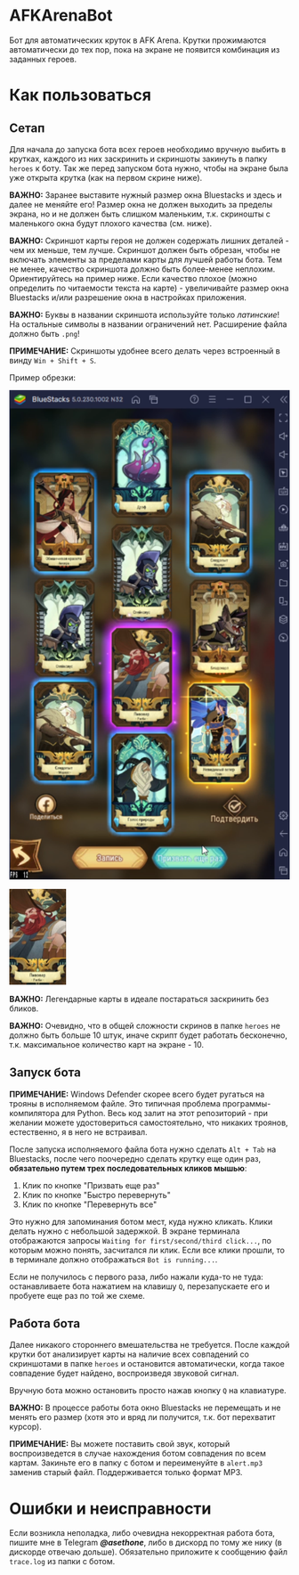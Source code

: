 # AFKArenaBot
Бот для автоматических круток в AFK Arena. Крутки прожимаются автоматически до тех пор, пока на экране не появится комбинация из заданных героев.

# Как пользоваться
## Сетап
Для начала до запуска бота всех героев необходимо вручную выбить в крутках, каждого из них заскринить и скриншоты закинуть в папку `heroes` к боту. Так же перед запуском бота нужно, чтобы на экране была уже открыта крутка (как на первом скрине ниже).

**ВАЖНО:** Заранее выставите нужный размер окна Bluestacks и здесь и далее не меняйте его! Размер окна не должен выходить за пределы экрана, но и не должен быть слишком маленьким, т.к. скриношты с маленького окна будут плохого качества (см. ниже).

**ВАЖНО:** Скриншот карты героя не должен содержать лишних деталей - чем их меньше, тем лучше. Скриншот должен быть обрезан, чтобы не включать элементы за пределами карты для лучшей работы бота. Тем не менее, качество скриншота должно быть более-менее неплохим. Ориентируйтесь на пример ниже. Если качество плохое (можно определить по читаемости текста на карте) - увеличивайте размер окна Bluestacks и/или разрешение окна в настройках приложения.

**ВАЖНО:** Буквы в названии скриншота используйте только *латинские*! На остальные символы в названии ограничений нет. Расширение файла должно быть `.png`!

**ПРИМЕЧАНИЕ:** Скриншоты удобнее всего делать через встроенный в винду `Win + Shift + S`.

Пример обрезки:

![Экран целиком](misc/whole_screen.png)

![Обрезанная карта](misc/beermaker.png)

**ВАЖНО:** Легендарные карты в идеале постараться заскринить без бликов.

**ВАЖНО:** Очевидно, что в общей сложности скринов в папке `heroes` не должно быть больше 10 штук, иначе скрипт будет работать бесконечно, т.к. максимальное количество карт на экране - 10.

## Запуск бота

**ПРИМЕЧАНИЕ:** Windows Defender скорее всего будет ругаться на трояны в исполняемом файле. Это типичная проблема программы-компилятора для Python. Весь код залит на этот репозиторий - при желании можете удостовериться самостоятельно, что никаких троянов, естественно, я в него не встраивал.

После запуска исполняемого файла бота нужно сделать `Alt + Tab` на Bluestacks, после чего поочередно сделать крутку еще один раз, **обязательно путем трех последовательных кликов мышью**:

1. Клик по кнопке "Призвать еще раз"
2. Клик по кнопке "Быстро перевернуть"
3. Клик по кнопке "Перевернуть все"

Это нужно для запоминания ботом мест, куда нужно кликать. Клики делать нужно с небольшой задержкой. В экране терминала отображаются запросы  `Waiting for first/second/third click...`, по которым можно понять, засчитался ли клик. Если все клики прошли, то в терминале должно отображаться `Bot is running...`.

Если не получилось с первого раза, либо нажали куда-то не туда: останавливаете бота нажатием на клавишу `Q`, перезапускаете его и пробуете еще раз по той же схеме.

## Работа бота
Далее никакого стороннего вмешательства не требуется. После каждой крутки бот анализирует карты на наличие всех совпадений со скриншотами в папке `heroes` и остановится автоматически, когда такое совпадение будет найдено, воспроизведя звуковой сигнал.

Вручную бота можно остановить просто нажав кнопку `Q` на клавиатуре.

**ВАЖНО:** В процессе работы бота окно Bluestacks не перемещать и не менять его размер (хотя это и вряд ли получится, т.к. бот перехватит курсор).

**ПРИМЕЧАНИЕ:** Вы можете поставить свой звук, который воспроизведется в случае нахождения ботом совпадения по всем картам. Закиньте его в папку с ботом и переименуйте в `alert.mp3` заменив старый файл. Поддерживается только формат MP3.

# Ошибки и неисправности
Если возникла неполадка, либо очевидна некорректная работа бота, пишите мне в Telegram ***@asethone***, либо в дискорд по тому же нику (в дискорде отвечаю дольше). Обязательно приложите к сообщению файл `trace.log` из папки с ботом.
